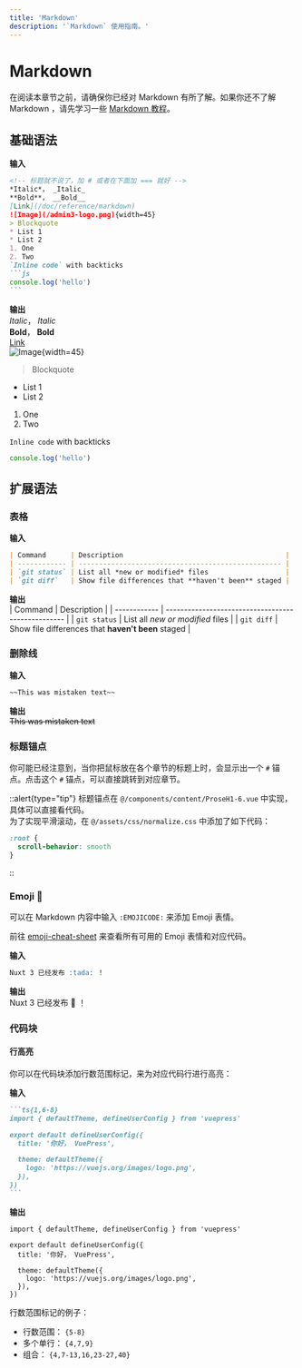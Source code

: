```yaml
---
title: 'Markdown'
description: '`Markdown` 使用指南。'
---
```


# Markdown

在阅读本章节之前，请确保你已经对 Markdown 有所了解。如果你还不了解 Markdown ，请先学习一些 [Markdown 教程](https://commonmark.org/help/)。

## 基础语法
**输入**  
````md
<!-- 标题就不说了，加 # 或者在下面加 === 就好 -->
*Italic*， _Italic_  
**Bold**， __Bold__  
[Link](/doc/reference/markdown)  
![Image](/admin3-logo.png){width=45}  
> Blockquote  
* List 1  
* List 2  
1. One  
2. Two  
`Inline code` with backticks  
```js  
console.log('hello')
```
````

**输出**  
*Italic*， _Italic_  
**Bold**， __Bold__  
[Link](/doc/reference/markdown)  
![Image](/admin3-logo.png){width=45}  
> Blockquote  
* List 1  
* List 2  
1. One  
2. Two  

`Inline code` with backticks  
```js
console.log('hello')
```

## 扩展语法

### 表格
**输入**  
```md
| Command      | Description                                        |
| ------------ | -------------------------------------------------- |
| `git status` | List all *new or modified* files                   |
| `git diff`   | Show file differences that **haven't been** staged |
```
**输出**  
| Command      | Description                                        |
| ------------ | -------------------------------------------------- |
| `git status` | List all *new or modified* files                   |
| `git diff`   | Show file differences that **haven't been** staged |

### 删除线
**输入**  
```md
~~This was mistaken text~~
```
**输出**  
~~This was mistaken text~~

### 标题锚点

你可能已经注意到，当你把鼠标放在各个章节的标题上时，会显示出一个 `#` 锚点。点击这个 `#` 锚点，可以直接跳转到对应章节。

::alert{type="tip"}
标题锚点在 `@/components/content/ProseH1-6.vue` 中实现，具体可以直接看代码。  
为了实现平滑滚动，在 `@/assets/css/normalize.css` 中添加了如下代码：
```css
:root {
  scroll-behavior: smooth
}
```
::

### Emoji :tada:

可以在 Markdown 内容中输入 `:EMOJICODE:` 来添加 Emoji 表情。

前往 [emoji-cheat-sheet](https://github.com/ikatyang/emoji-cheat-sheet) 来查看所有可用的 Emoji 表情和对应代码。

**输入**  
```md
Nuxt 3 已经发布 :tada: ！
```

**输出**  
Nuxt 3 已经发布 :tada: ！

### 代码块

#### 行高亮

你可以在代码块添加行数范围标记，来为对应代码行进行高亮：

**输入**

````md
```ts{1,6-8}
import { defaultTheme, defineUserConfig } from 'vuepress'

export default defineUserConfig({
  title: '你好， VuePress',

  theme: defaultTheme({
    logo: 'https://vuejs.org/images/logo.png',
  }),
})
```
````

**输出**

```ts{1,6-8}
import { defaultTheme, defineUserConfig } from 'vuepress'

export default defineUserConfig({
  title: '你好， VuePress',

  theme: defaultTheme({
    logo: 'https://vuejs.org/images/logo.png',
  }),
})
```

行数范围标记的例子：

- 行数范围： `{5-8}`
- 多个单行： `{4,7,9}`
- 组合： `{4,7-13,16,23-27,40}`

